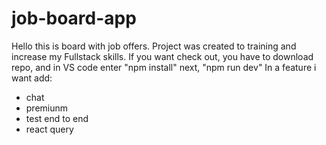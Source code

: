 # job-board-app
Hello this is board with job offers. Project was created to training and increase my Fullstack skills. If you want check out, you have to download repo, and in VS code enter "npm install" next, "npm run dev"
In a feature i want add:
- chat
- premiunm
- test end to end
- react query
